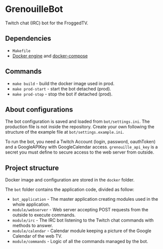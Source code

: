 # GrenouilleBot
Twitch chat (IRC) bot for the FroggedTV.

## Dependencies

- `Makefile`
- [Docker engine](https://www.docker.com/products/docker-engine) and [docker-compose](https://docs.docker.com/compose/)

## Commands

- `make build` - build the docker image used in prod.
- `make prod-start` - start the bot detached (prod).
- `make prod-stop` - stop the bot if detached (prod).

## About configurations

The bot configuration is saved and loaded from `bot/settings.ini`. 
The production file is not inside the repository. 
Create your own following the structure of the example file at `bot/settings.example.ini`.

To run the bot, you need a Twitch Account (login, password, oauthToken) and a GoogleAPIKey with GoogleCalendar access.
`grenouille_api_key` is a secret you must define to secure access to the web server from outside. 

## Project structure

Docker image and configuration are stored in the `docker` folder.  

The `bot` folder contains the application code, divided as follow:
- `bot_application` - The master application creating modules used in the whole application.
- `module/webserver` - Web server accepting POST requests from the outside to execute commands.
- `module/irc` - The IRC bot listening to the Twitch chat commands with methods to answer.
- `module/calendar` - Calendar module keeping a picture of the Google Calendar of the web TV.
- `module/commands` - Logic of all the commands managed by the bot.
